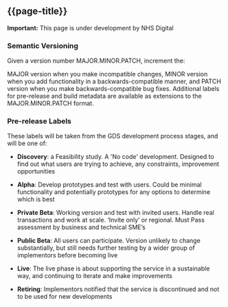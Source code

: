 ## {{page-title}}

<div markdown="span" class="alert alert-warning" role="alert"><i class="fa fa-warning"></i><b> Important:</b> This page is under development by NHS Digital</div>

### Semantic Versioning ###

Given a version number MAJOR.MINOR.PATCH, increment the:

MAJOR version when you make incompatible changes, MINOR version when you add functionality in a backwards-compatible manner, and PATCH version when you make backwards-compatible bug fixes. Additional labels for pre-release and build metadata are available as extensions to the MAJOR.MINOR.PATCH format.

### Pre-release Labels ###

These labels will be taken from the GDS development process stages, and will be one of:

- **Discovery**: a Feasibility study. A 'No code' development. Designed to find out what users are trying to achieve, any constraints, improvement opportunities

- **Alpha**: Develop prototypes and test with users. Could be minimal functionality and potentially prototypes for any options to determine which is best

- **Private Beta**: Working version and test with invited users. Handle real transactions and work at scale. ‘Invite only’ or regional. Must Pass assessment by business and technical SME’s

- **Public Beta**: All users can participate. Version unlikely to change substantially, but still needs further testing by a wider group of implementors before becoming live

- **Live**: The live phase is about supporting the service in a sustainable way, and continuing to iterate and make improvements

- **Retiring**: Implementors notified that the service is discontinued and not to be used for new developments